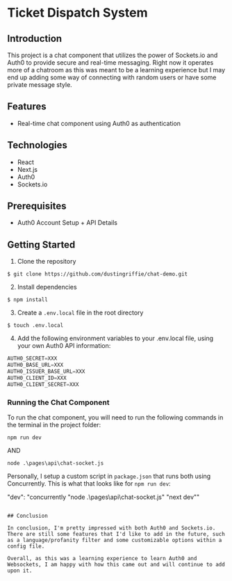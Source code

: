 # Ticket Dispatch System

## Introduction

This project is a chat component that utilizes the power of Sockets.io and Auth0 to provide secure and real-time messaging. Right now it operates more of a chatroom as this was meant to be a learning experience but I may end up adding some way of connecting with random users or have some private message style.

## Features
- Real-time chat component using Auth0 as authentication

## Technologies
- React
- Next.js
- Auth0
- Sockets.io

## Prerequisites
- Auth0 Account Setup + API Details

## Getting Started

1. Clone the repository
```
$ git clone https://github.com/dustingriffie/chat-demo.git
```
2. Install dependencies
```
$ npm install
```
3. Create a `.env.local` file in the root directory
```
$ touch .env.local
```
4. Add the following environment variables to your .env.local file, using your own Auth0 API information:
```Javascript
AUTH0_SECRET=XXX
AUTH0_BASE_URL=XXX
AUTH0_ISSUER_BASE_URL=XXX
AUTH0_CLIENT_ID=XXX
AUTH0_CLIENT_SECRET=XXX
```
### Running the Chat Component

To run the chat component, you will need to run the following commands in the terminal in the project folder:

```
npm run dev
```
AND
```
node .\pages\api\chat-socket.js
```

Personally, I setup a custom script in `package.json` that runs both using Concurrently. This is what that looks like for `npm run dev`:

"dev": "concurrently \"node .\\pages\\api\\chat-socket.js\" \"next dev\""
```

## Conclusion

In conclusion, I'm pretty impressed with both Auth0 and Sockets.io. There are still some features that I'd like to add in the future, such as a language/profanity filter and some customizable options within a config file.

Overall, as this was a learning experience to learn Auth0 and Websockets, I am happy with how this came out and will continue to add upon it.


